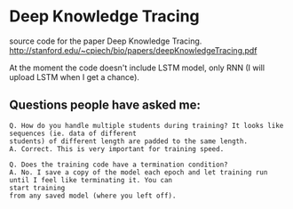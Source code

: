 # Deep Knowledge Tracing
source code for the paper Deep Knowledge Tracing. http://stanford.edu/~cpiech/bio/papers/deepKnowledgeTracing.pdf

At the moment the code doesn't include LSTM model, only RNN (I will upload LSTM when I get a chance).

Questions people have asked me:
----------
```
Q. How do you handle multiple students during training? It looks like sequences (ie. data of different 
students) of different length are padded to the same length.
A. Correct. This is very important for training speed.
```

```
Q. Does the training code have a termination condition?
A. No. I save a copy of the model each epoch and let training run until I feel like terminating it. You can 
start training 
from any saved model (where you left off).
```

